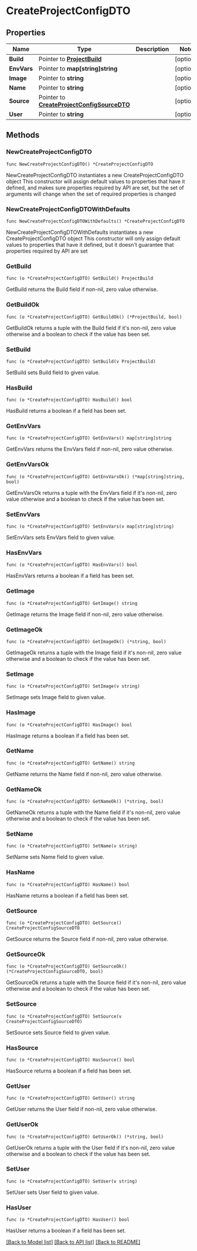 # CreateProjectConfigDTO

## Properties

Name | Type | Description | Notes
------------ | ------------- | ------------- | -------------
**Build** | Pointer to [**ProjectBuild**](ProjectBuild.md) |  | [optional] 
**EnvVars** | Pointer to **map[string]string** |  | [optional] 
**Image** | Pointer to **string** |  | [optional] 
**Name** | Pointer to **string** |  | [optional] 
**Source** | Pointer to [**CreateProjectConfigSourceDTO**](CreateProjectConfigSourceDTO.md) |  | [optional] 
**User** | Pointer to **string** |  | [optional] 

## Methods

### NewCreateProjectConfigDTO

`func NewCreateProjectConfigDTO() *CreateProjectConfigDTO`

NewCreateProjectConfigDTO instantiates a new CreateProjectConfigDTO object
This constructor will assign default values to properties that have it defined,
and makes sure properties required by API are set, but the set of arguments
will change when the set of required properties is changed

### NewCreateProjectConfigDTOWithDefaults

`func NewCreateProjectConfigDTOWithDefaults() *CreateProjectConfigDTO`

NewCreateProjectConfigDTOWithDefaults instantiates a new CreateProjectConfigDTO object
This constructor will only assign default values to properties that have it defined,
but it doesn't guarantee that properties required by API are set

### GetBuild

`func (o *CreateProjectConfigDTO) GetBuild() ProjectBuild`

GetBuild returns the Build field if non-nil, zero value otherwise.

### GetBuildOk

`func (o *CreateProjectConfigDTO) GetBuildOk() (*ProjectBuild, bool)`

GetBuildOk returns a tuple with the Build field if it's non-nil, zero value otherwise
and a boolean to check if the value has been set.

### SetBuild

`func (o *CreateProjectConfigDTO) SetBuild(v ProjectBuild)`

SetBuild sets Build field to given value.

### HasBuild

`func (o *CreateProjectConfigDTO) HasBuild() bool`

HasBuild returns a boolean if a field has been set.

### GetEnvVars

`func (o *CreateProjectConfigDTO) GetEnvVars() map[string]string`

GetEnvVars returns the EnvVars field if non-nil, zero value otherwise.

### GetEnvVarsOk

`func (o *CreateProjectConfigDTO) GetEnvVarsOk() (*map[string]string, bool)`

GetEnvVarsOk returns a tuple with the EnvVars field if it's non-nil, zero value otherwise
and a boolean to check if the value has been set.

### SetEnvVars

`func (o *CreateProjectConfigDTO) SetEnvVars(v map[string]string)`

SetEnvVars sets EnvVars field to given value.

### HasEnvVars

`func (o *CreateProjectConfigDTO) HasEnvVars() bool`

HasEnvVars returns a boolean if a field has been set.

### GetImage

`func (o *CreateProjectConfigDTO) GetImage() string`

GetImage returns the Image field if non-nil, zero value otherwise.

### GetImageOk

`func (o *CreateProjectConfigDTO) GetImageOk() (*string, bool)`

GetImageOk returns a tuple with the Image field if it's non-nil, zero value otherwise
and a boolean to check if the value has been set.

### SetImage

`func (o *CreateProjectConfigDTO) SetImage(v string)`

SetImage sets Image field to given value.

### HasImage

`func (o *CreateProjectConfigDTO) HasImage() bool`

HasImage returns a boolean if a field has been set.

### GetName

`func (o *CreateProjectConfigDTO) GetName() string`

GetName returns the Name field if non-nil, zero value otherwise.

### GetNameOk

`func (o *CreateProjectConfigDTO) GetNameOk() (*string, bool)`

GetNameOk returns a tuple with the Name field if it's non-nil, zero value otherwise
and a boolean to check if the value has been set.

### SetName

`func (o *CreateProjectConfigDTO) SetName(v string)`

SetName sets Name field to given value.

### HasName

`func (o *CreateProjectConfigDTO) HasName() bool`

HasName returns a boolean if a field has been set.

### GetSource

`func (o *CreateProjectConfigDTO) GetSource() CreateProjectConfigSourceDTO`

GetSource returns the Source field if non-nil, zero value otherwise.

### GetSourceOk

`func (o *CreateProjectConfigDTO) GetSourceOk() (*CreateProjectConfigSourceDTO, bool)`

GetSourceOk returns a tuple with the Source field if it's non-nil, zero value otherwise
and a boolean to check if the value has been set.

### SetSource

`func (o *CreateProjectConfigDTO) SetSource(v CreateProjectConfigSourceDTO)`

SetSource sets Source field to given value.

### HasSource

`func (o *CreateProjectConfigDTO) HasSource() bool`

HasSource returns a boolean if a field has been set.

### GetUser

`func (o *CreateProjectConfigDTO) GetUser() string`

GetUser returns the User field if non-nil, zero value otherwise.

### GetUserOk

`func (o *CreateProjectConfigDTO) GetUserOk() (*string, bool)`

GetUserOk returns a tuple with the User field if it's non-nil, zero value otherwise
and a boolean to check if the value has been set.

### SetUser

`func (o *CreateProjectConfigDTO) SetUser(v string)`

SetUser sets User field to given value.

### HasUser

`func (o *CreateProjectConfigDTO) HasUser() bool`

HasUser returns a boolean if a field has been set.


[[Back to Model list]](../README.md#documentation-for-models) [[Back to API list]](../README.md#documentation-for-api-endpoints) [[Back to README]](../README.md)


